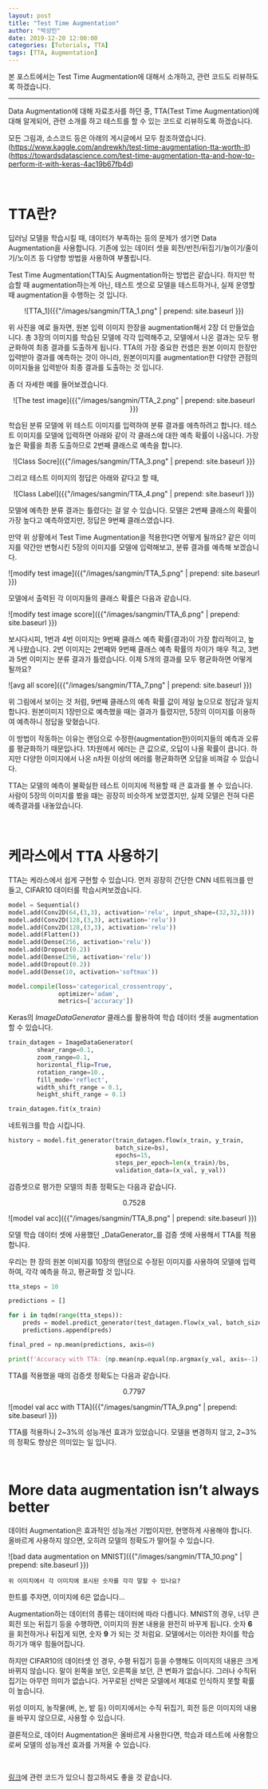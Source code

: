 ```yaml
---
layout: post
title: "Test Time Augmentation"
author: "박상민"
date: 2019-12-20 12:00:00
categories: [Tutorials, TTA]
tags: [TTA, Augmentation]
---
```


본 포스트에서는 Test Time Augmentation에 대해서 소개하고, 관련 코드도 리뷰하도록 하겠습니다.

---

Data Augmentation에 대해 자료조사를 하던 중, TTA(Test Time Augmentation)에 대해 알게되어, 관련 소개를 하고 테스트를 할 수 있는 코드로 리뷰하도록 하겠습니다.

모든 그림과, 소스코드 등은 아래의 게시글에서 모두 참조하였습니다.  
(https://www.kaggle.com/andrewkh/test-time-augmentation-tta-worth-it)  
(https://towardsdatascience.com/test-time-augmentation-tta-and-how-to-perform-it-with-keras-4ac19b67fb4d)

<br>

# TTA란?

딥러닝 모델을 학습시킬 때, 데이터가 부족하는 등의 문제가 생기면 Data Augmentation을 사용합니다. 기존에 있는 데이터 셋을 회전/반전/뒤집기/늘이기/줄이기/노이즈 등 다양항 방법을 사용하여 부풀립니다.  

Test Time Augmentation(TTA)도 Augmentation하는 방법은 같습니다. 하지만 학습할 때 augmentation하는게 아닌, 테스트 셋으로 모델을 테스트하거나, 실제 운영할 때 augmentation을 수행하는 것 입니다. 

<center> ![TTA_1]({{"/images/sangmin/TTA_1.png" | prepend: site.baseurl }})  </center>


위 사진을 예로 들자면, 원본 입력 이미지 한장을 augmentation해서 2장 더 만들었습니다. 총 3장의 이미지를 학습된 모델에 각각 입력해주고, 모델에서 나온 결과는 모두 평균화하여 최종 결과를 도출하게 됩니다. TTA의 가장 중요한 컨셉은 원본 이미지 한장만 입력받아 결과를 예측하는 것이 아니라, 원본이미지를 augmentation한 다양한 관점의 이미지들을 입력받아 최종 결과를 도출하는 것 입니다.  

좀 더 자세한 예를 들어보겠습니다.  

<center> ![The test image]({{"/images/sangmin/TTA_2.png" | prepend: site.baseurl }})  
 </center>  


학습된 분류 모델에 위 테스트 이미지를 입력하여 분류 결과를 에측하려고 합니다. 테스트 이미지를 모델에 입력하면 아래와 같이 각 클래스에 대한 예측 확률이 나옵니다. 가장 높은 확률을 최종 도출하므로 2번째 클래스로 예측을 합니다.  

<center> ![Class Socre]({{"/images/sangmin/TTA_3.png" | prepend: site.baseurl }})  </center>

그리고 테스트 이미지의 정답은 아래와 같다고 할 때,  

<center> ![Class Label]({{"/images/sangmin/TTA_4.png" | prepend: site.baseurl }})   </center>

모델에 예측한 분류 결과는 틀렸다는 걸 알 수 있습니다. 모델은 2번째 클래스의 확률이 가장 높다고 예측하였지만, 정답은 9번째 클래스였습니다.  

만약 위 상황에서 Test Time Augmentation을 적용한다면 어떻게 될까요? 같은 이미지를 약간만 변형시킨 5장의 이미지를 모델에 입력해보고, 분류 결과를 예측해 보겠습니다.  

![modify test image]({{"/images/sangmin/TTA_5.png" | prepend: site.baseurl }})  

모델에서 출력된 각 이미지들의 클래스 확률은 다음과 같습니다.  

![modify test image score]({{"/images/sangmin/TTA_6.png" | prepend: site.baseurl }})  

보시다시피, 1번과 4번 이미지는 9번째 클래스 예측 확률(결과)이 가장 합리적이고, 높게 나왔습니다. 2번 이미지는 2번째와 9번째 클래스 예측 확률의 차이가 매우 적고, 3번과 5번 이미지는 분류 결과가 틀렸습니다. 이제 5개의 결과를 모두 평균화하면 어떻게 될까요?  

![avg all score]({{"/images/sangmin/TTA_7.png" | prepend: site.baseurl }})  

위 그림에서 보이는 것 처럼, 9번째 클래스의 예측 확률 값이 제일 높으므로 정답과 일치합니다. 원본이미지 1장만으로 예측했을 때는 결과가 틀렸지만, 5장의 이미지를 이용하여 예측하니 정답을 맞혔습니다.  

이 방법이 작동하는 이유는 랜덤으로 수정한(augmentation한)이미지들의 예측과 오류를 평균화하기 때문입나다. 1차원에서 에러는 큰 값으로, 오답이 나올 확률이 큽니다. 하지만 다양한 이미지에서 나온 n차원 이상의 에러를 평균화하면 오답을 비껴갈 수 있습니다.  

TTA는 모델의 예측이 불확실한 테스트 이미지에 적용할 때 큰 효과를 볼 수 있습니다. 사람이 5장의 이미지를 봤을 떄는 굉장히 비슷하게 보였겠지만, 실제 모델은 전혀 다른 예측결과를 내놓았습니다.   

<br>

# 케라스에서 TTA 사용하기  

TTA는 케라스에서 쉽게 구현할 수 있습니다. 먼저 굉장히 간단한 CNN 네트워크를 만들고, CIFAR10 데이터를 학습시켜보겠습니다.  

```python
model = Sequential()
model.add(Conv2D(64,(3,3), activation='relu', input_shape=(32,32,3)))
model.add(Conv2D(128,(3,3), activation='relu'))
model.add(Conv2D(128,(3,3), activation='relu'))
model.add(Flatten())
model.add(Dense(256, activation='relu'))
model.add(Dropout(0.2))
model.add(Dense(256, activation='relu'))
model.add(Dropout(0.2))
model.add(Dense(10, activation='softmax'))

model.compile(loss='categorical_crossentropy',
              optimizer='adam',
              metrics=['accuracy'])

```  

Keras의 _ImageDataGenerator_ 클래스를 활용하여 학습 데이터 셋을 augmentation 할 수 있습니다.  

```python
train_datagen = ImageDataGenerator(
        shear_range=0.1,
        zoom_range=0.1,
        horizontal_flip=True,
        rotation_range=10.,
        fill_mode='reflect',
        width_shift_range = 0.1, 
        height_shift_range = 0.1)

train_datagen.fit(x_train)
```  

네트워크를 학습 시킵니다.  

```python
history = model.fit_generator(train_datagen.flow(x_train, y_train,
                              batch_size=bs),
                              epochs=15,
                              steps_per_epoch=len(x_train)/bs,
                              validation_data=(x_val, y_val))
```  

검증셋으로 평가한 모델의 최종 정확도는 다음과 같습니다.  

<center> 0.7528 </center>  

![model val acc]({{"/images/sangmin/TTA_8.png" | prepend: site.baseurl }})  

모델 학습 데이터 셋에 사용했던 _DataGenerator_를 검증 셋에 사용해서 TTA를 적용합니다.  

우리는 한 장의 원본 이비지를 10장의 랜덤으로 수정된 이미지를 사용하여 모델에 입력하여, 각각 예측을 하고, 평균화할 것 입니다.  

```python
tta_steps = 10

predictions = []

for i in tqdm(range(tta_steps)):
    preds = model.predict_generator(test_datagen.flow(x_val, batch_size=bs, shuffle=False), steps = len(x_val)/bs)
    predictions.append(preds)

final_pred = np.mean(predictions, axis=0)

print(f'Accuracy with TTA: {np.mean(np.equal(np.argmax(y_val, axis=-1), np.argmax(final_pred, axis=-1)))}')

```  

TTA를 적용했을 때의 검증셋 정확도는 다음과 같습니다.

<center> 0.7797 </center>  

![model val acc with TTA]({{"/images/sangmin/TTA_9.png" | prepend: site.baseurl }})  

TTA를 적용하니 2~3%의 성능개션 효과가 있었습니다. 모델을 변경하지 않고, 2~3%의 정확도 향상은 의미있는 일 입니다.  


<br>

# More data augmentation isn’t always better


데이터 Augmentation은 효과적인 성능개선 기법이지만, 현명하게 사용해야 합니다. 올바르게 사용하지 않으면, 오히려 모델의 정확도가 떨어질 수 있습니다.  

![bad data augmentation on MNIST]({{"/images/sangmin/TTA_10.png" | prepend: site.baseurl }})  

    위 이미지에서 각 이미지에 표시된 숫자를 각각 말할 수 있나요?

한트를 주자면, 이미지에 6은 없습니다...  

Augmentation하는 데이터의 종류는 데이터에 따라 다릅니다. MNIST의 경우, 너무 큰 회전 또는 뒤집기 등을 수행하면, 이미지의 원본 내용을 완전히 바꾸게 됩니다. 숫자 __6__ 을 회전하거나 뒤집게 되면, 숫자 __9__ 가 되는 것 처럼요. 모델에서는 이러한 차이를 학습하기가 매우 힘들어집니다.  

하지만 CIFAR10의 데이터셋 인 경우, 수평 뒤집기 등을 수행해도 이미지의 내용은 크게 바뀌지 않습니다. 말이 왼쪽을 보던, 오른쪽을 보던, 큰 변화가 없습니다. 그러나 수직뒤집기는 아무런 의미가 없습니다. 거꾸로된 선박은 모델에서 제대로 인식하지 못할 확률이 높습니다.  

위성 이미지, 농작물(벼, 논, 밭 등) 이미지에서는 수직 뒤집기, 회전 등은 이미지의 내용을 바꾸지 않으므로, 사용할 수 있습니다.  

결론적으로, 데이터 Augmentation은 올바르게 사용한다면, 학습과 테스트에 사용함으로써 모델의 성능개선 효과를 가져올 수 있습니다.  

<br>

[링크](https://github.com/nathanhubens/TTA-Keras)에 관련 코드가 있으니 참고하셔도 좋을 것 같습니다.  
